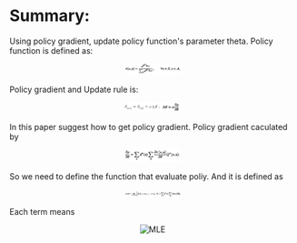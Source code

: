 # Summary:
Using policy gradient, update policy function's parameter theta. Policy function is defined as:
<p align="center"> <img src="./img/policy.png" alt="MLE" width="20%" height="20%"/> </p>
Policy gradient and Update rule is:
<p align="center"> <img src="./img/update.png" alt="MLE" width="20%" height="20%"/> </p>
In this paper suggest how to get policy gradient. Policy gradient caculated by
<p align="center"> <img src="./img/PG.png" alt="MLE" width="20%" height="20%"/> </p>

So we need to define the function that evaluate poliy. And it is defined as
<p align="center"> <img src="./img/eval.png" alt="MLE" width="20%" height="20%"/> </p>

Each term means
<p align="center"> <img src="./img/mean.png" alt="MLE" width="20%" height="20%"/> </p>

# 
